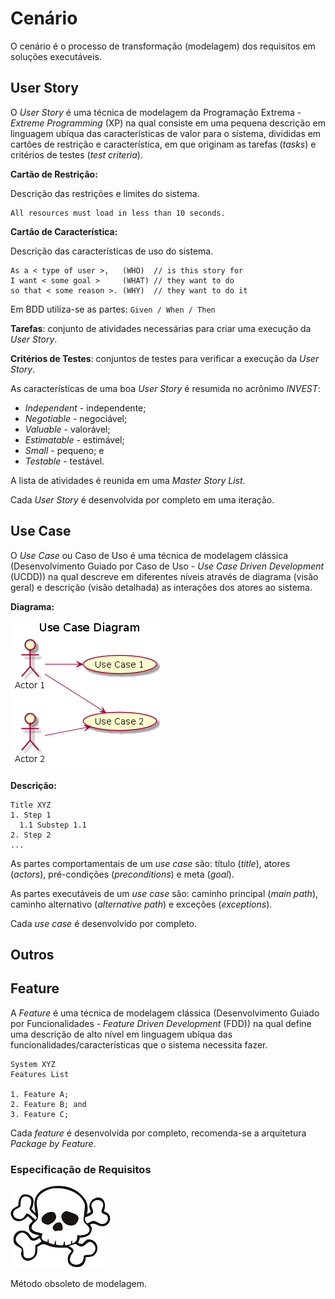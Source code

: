 # Cenário

O cenário é o processo de transformação (modelagem) dos requisitos em soluções executáveis.

## User Story

O _User Story_ é uma técnica de modelagem da Programação Extrema - _Extreme Programming_ (XP) na qual consiste em uma pequena descrição em linguagem ubíqua das características de valor para o sistema, divididas em cartões de restrição e característica, em que originam as tarefas (_tasks_) e critérios de testes (_test criteria_).

**Cartão de Restrição:**

Descrição das restrições e limites do sistema.

```
All resources must load in less than 10 seconds.
```

**Cartão de Característica:**

Descrição das características de uso do sistema.

```
As a < type of user >,   (WHO)  // is this story for
I want < some goal >     (WHAT) // they want to do
so that < some reason >. (WHY)  // they want to do it
```

Em BDD utiliza-se as partes: `Given / When / Then`

**Tarefas**: conjunto de atividades necessárias para criar uma execução da _User Story_.

**Critérios de Testes**: conjuntos de testes para verificar a execução da _User Story_.

As características de uma boa _User Story_ é resumida no acrônimo _INVEST_:

* _Independent_ - independente;
* _Negotiable_ - negociável;
* _Valuable_ - valorável;
* _Estimatable_ - estimável;
* _Small_ - pequeno; e
* _Testable_ - testável.

A lista de atividades é reunida em uma _Master Story List_.

Cada _User Story_ é desenvolvida por completo em uma iteração.

## Use Case

O _Use Case_ ou Caso de Uso é uma técnica de modelagem clássica (Desenvolvimento Guiado por Caso de Uso - _Use Case Driven Development_ (UCDD)) na qual descreve em diferentes níveis através de diagrama (visão geral) e descrição (visão detalhada) as interações dos atores ao sistema.

**Diagrama:**

![](/images/arquitetura-cenario-usecase-1.png)

**Descrição:**

```
Title XYZ
1. Step 1
  1.1 Substep 1.1
2. Step 2
...
```

As partes comportamentais de um _use case_ são: título (_title_), atores (_actors_), pré-condições (_preconditions_) e meta (_goal_).

As partes executáveis de um _use case_ são: caminho principal (_main path_), caminho alternativo (_alternative path_) e exceções (_exceptions_).

Cada _use case_ é desenvolvido por completo.

## Outros

## Feature

A _Feature_ é uma técnica de modelagem clássica (Desenvolvimento Guiado por Funcionalidades - _Feature Driven Development_ (FDD)) na qual define uma descrição de alto nível em linguagem ubíqua das funcionalidades/características que o sistema necessita fazer.

```
System XYZ
Features List

1. Feature A;
2. Feature B; and
3. Feature C;
```

Cada _feature_ é desenvolvida por completo, recomenda-se a arquitetura _Package by Feature_.

### Especificação de Requisitos

![](/images/skull.png)

Método obsoleto de modelagem.
